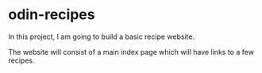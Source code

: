 # odin-recipes

In this project, I am going to build a basic recipe website.

The website will consist of a main index page which will have links to a few recipes.